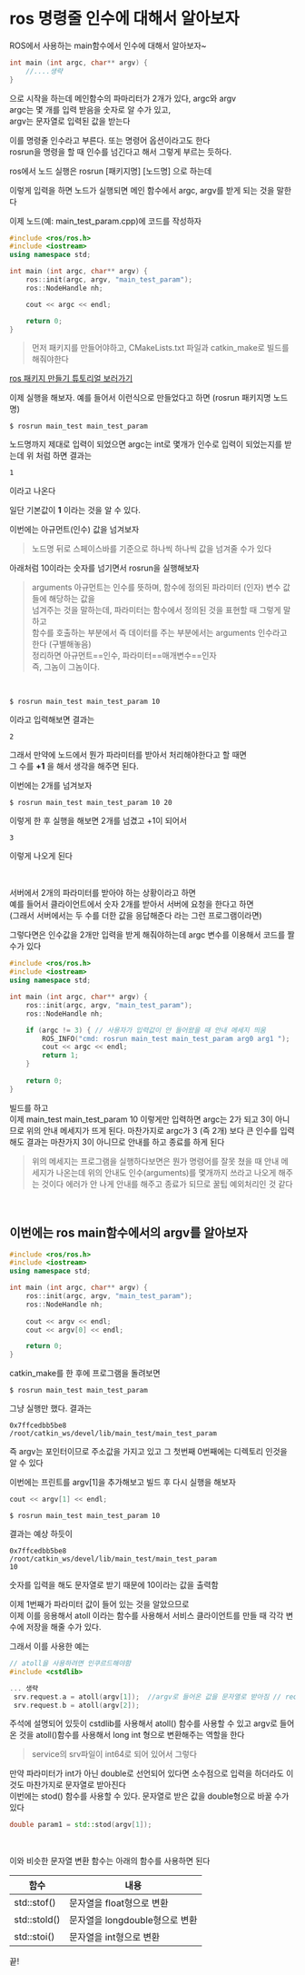 # ros 명령줄 인수에 대해서 알아보자
ROS에서 사용하는 main함수에서 인수에 대해서 알아보자~

```cpp
int main (int argc, char** argv) {
    //....생략
}
```
으로 시작을 하는데 메인함수의 파마리터가 2개가 있다, argc와 argv  
argc는 몇 개를 입력 받음을 숫자로 알 수가 있고,  
argv는 문자열로 입력된 값을 받는다   

이를 명령줄 인수라고 부른다. 또는 명령어 옵션이라고도 한다   
rosrun을 명령을 할 때 인수를 넘긴다고 해서 그렇게 부르는 듯하다. 

ros에서 노드 실행은 rosrun [패키지명] [노드명] 으로 하는데

이렇게 입력을 하면 노드가 실행되면 메인 함수에서 argc, argv를 받게 되는 것을 말한다  

이제 노드(예: main_test_param.cpp)에 코드를 작성하자
```cpp
#include <ros/ros.h>
#include <iostream>
using namespace std;

int main (int argc, char** argv) {
    ros::init(argc, argv, "main_test_param");
    ros::NodeHandle nh;

    cout << argc << endl;

    return 0;
}
```

> 먼저 패키지를 만들어야하고, CMakeLists.txt 파일과 catkin_make로 빌드를 해줘야한다


[ros 패키지 만들기 튜토리얼 보러가기](/tag/catkin_create_pkg)

이제 실행을 해보자. 예를 들어서 이런식으로 만들었다고 하면 (rosrun 패키지명 노드명)  
```
$ rosrun main_test main_test_param
```

노드명까지 제대로 입력이 되었으면 argc는 int로 몇개가 인수로 입력이 되었는지를 받는데
위 처럼 하면 결과는
```
1
```
이라고 나온다

일단 기본값이 **1** 이라는 것을 알 수 있다.

이번에는 아규먼트(인수) 값을 넘겨보자

> 노드명 뒤로 스페이스바를 기준으로 하나씩 하나씩 값을 넘겨줄 수가 있다

아래처럼 10이라는 숫자를 넘기면서 rosrun을 실행해보자


> arguments 아규먼트는 인수를 뜻하며, 함수에 정의된 파라미터 (인자) 변수 값들에 해당하는 값을   
넘겨주는 것을 말하는데, 파라미터는 함수에서 정의된 것을 표현할 때 그렇게 말하고   
함수를 호출하는 부분에서 즉 데이터를 주는 부분에서는 arguments 인수라고 한다 (구별해놓음)  
정리하면 아규먼트==인수, 파라미터==매개변수==인자  
즉, 그놈이 그놈이다. 


<br/>

```
$ rosrun main_test main_test_param 10
```
이라고 입력해보면 결과는 
```
2
```
그래서 만약에 노드에서 뭔가 파라미터를 받아서 처리해야한다고 할 때면   
그 수를 **+1** 을 해서 생각을 해주면 된다.

이번에는 2개를 넘겨보자
```
$ rosrun main_test main_test_param 10 20
```

이렇게 한 후 실행을 해보면 2개를 넘겼고 +1이 되어서 

```
3
```
이렇게 나오게 된다

<br/>

서버에서 2개의 파라미터를 받아야 하는 상황이라고 하면   
예를 들어서 클라이언트에서 숫자 2개를 받아서 서버에 요청을 한다고 하면   
(그래서 서버에서는 두 수를 더한 값을 응답해준다 라는 그런 프로그램이라면)

그렇다면은 인수값을 2개만 입력을 받게 해줘야하는데 argc 변수를 이용해서 코드를 짤 수가 있다

```cpp
#include <ros/ros.h>
#include <iostream>
using namespace std;

int main (int argc, char** argv) {
    ros::init(argc, argv, "main_test_param");
    ros::NodeHandle nh;

    if (argc != 3) { // 사용자가 입력값이 안 들어왔을 때 안내 메세지 띄움
        ROS_INFO("cmd: rosrun main_test main_test_param arg0 arg1 ");
        cout << argc << endl;
        return 1;
    }
    
    return 0;
}
```
빌드를 하고   
이제 main_test main_test_param 10 이렇게만 입력하면 argc는 2가 되고 3이 아니므로 
위의 안내 메세지가 뜨게 된다. 마찬가지로 argc가 3 (즉 2개) 보다 큰 인수를 입력해도 결과는 
마찬가지 3이 아니므로 안내를 하고 종료를 하게 된다

> 위의 메세지는 프로그램을 실행하다보면은 뭔가 명령어를 잘못 쳤을 때 안내 메세지가 나온는데 
위의 안내도 인수(arguments)를 몇개까지 쓰라고 나오게 해주는 것이다
에러가 안 나게 안내를 해주고 종료가 되므로 꿀팁 예외처리인 것 같다

<br/>

## 이번에는 ros main함수에서의 argv를 알아보자

```cpp
#include <ros/ros.h>
#include <iostream>
using namespace std;

int main (int argc, char** argv) {
    ros::init(argc, argv, "main_test_param");
    ros::NodeHandle nh;
    
    cout << argv << endl;
    cout << argv[0] << endl;

    return 0;
}
```
catkin_make를 한 후에 프로그램을 돌려보면

```
$ rosrun main_test main_test_param
```
그냥 실행만 했다. 결과는 

```
0x7ffcedbb5be8
/root/catkin_ws/devel/lib/main_test/main_test_param
```
즉 argv는 포인터이므로 주소값을 가지고 있고
그 첫번째 0번째에는 디렉토리 인것을 알 수 있다

이번에는 프린트를 argv[1]을 추가해보고 빌드 후 다시 실행을 해보자
```cpp
cout << argv[1] << endl;
```

```
$ rosrun main_test main_test_param 10
```
결과는 예상 하듯이

```
0x7ffcedbb5be8
/root/catkin_ws/devel/lib/main_test/main_test_param
10
```

숫자를 입력을 해도 문자열로 받기 때문에 10이라는 값을 출력함

이제 1번째가 파라미터 값이 들어 있는 것을 알았으므로  
이제 이를 응용해서 atoll 이라는 함수를 사용해서 서비스 클라이언트를 만들 때
각각 변수에 저장을 해줄 수가 있다. 

그래서 이를 사용한 예는
```cpp
// atoll을 사용하려면 인쿠르드해야함
#include <cstdlib>

... 생략
 srv.request.a = atoll(argv[1]);  //argv로 들어온 값을 문자열로 받아짐 // request.a 에 저장
 srv.request.b = atoll(argv[2]);
```
주석에 설명되어 있듯이 cstdlib를 사용해서 atoll() 함수를 사용할 수 있고
argv로 들어온 것을 atoll()함수를 사용해서 long int 형으로 변환해주는 역할을 한다

> service의 srv파일이 int64로 되어 있어서 그렇다 


만약 파라미터가 int가 아닌 double로 선언되어 있다면 
소수점으로 입력을 하더라도 이것도 마찬가지로 문자열로 받아진다    
이번에는 stod() 함수를 사용할 수 있다. 문자열로 받은 값을 double형으로 바꿀 수가 있다

```cpp
double param1 = std::stod(argv[1]);
```
<br/>

이와 비슷한 문자열 변환 함수는 아래의 함수를 사용하면 된다


| 함수 | 내용 |
| -- | -- |
| std::stof()  | 문자열을 float형으로 변환  |
| std::stold() | 문자열을 longdouble형으로 변환  |
| std::stoi() | 문자열을 int형으로 변환  |


끝!